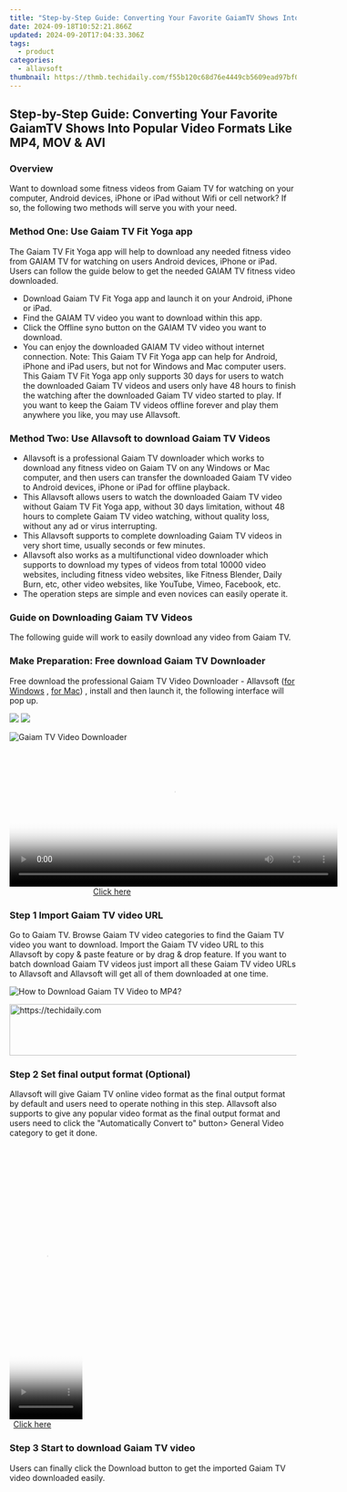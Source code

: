 ```yaml
---
title: "Step-by-Step Guide: Converting Your Favorite GaiamTV Shows Into Popular Video Formats Like MP4, MOV & AVI"
date: 2024-09-18T10:52:21.866Z
updated: 2024-09-20T17:04:33.306Z
tags:
  - product
categories:
  - allavsoft
thumbnail: https://thmb.techidaily.com/f55b120c68d76e4449cb5609ead97bf0a2f306573825bcc3d502f312c1d75f0b.png
---
```


## Step-by-Step Guide: Converting Your Favorite GaiamTV Shows Into Popular Video Formats Like MP4, MOV & AVI

### Overview

Want to download some fitness videos from Gaiam TV for watching on your computer, Android devices, iPhone or iPad without Wifi or cell network? If so, the following two methods will serve you with your need.

### Method One: Use Gaiam TV Fit Yoga app

The Gaiam TV Fit Yoga app will help to download any needed fitness video from GAIAM TV for watching on users Android devices, iPhone or iPad. Users can follow the guide below to get the needed GAIAM TV fitness video downloaded.

* Download Gaiam TV Fit Yoga app and launch it on your Android, iPhone or iPad.
* Find the GAIAM TV video you want to download within this app.
* Click the Offline syno button on the GAIAM TV video you want to download.
* You can enjoy the downloaded GAIAM TV video without internet connection. Note: This Gaiam TV Fit Yoga app can help for Android, iPhone and iPad users, but not for Windows and Mac computer users. This Gaiam TV Fit Yoga app only supports 30 days for users to watch the downloaded Gaiam TV videos and users only have 48 hours to finish the watching after the downloaded Gaiam TV video started to play. If you want to keep the Gaiam TV videos offline forever and play them anywhere you like, you may use Allavsoft.

### Method Two: Use Allavsoft to download Gaiam TV Videos

* Allavsoft is a professional Gaiam TV downloader which works to download any fitness video on Gaiam TV on any Windows or Mac computer, and then users can transfer the downloaded Gaiam TV video to Android devices, iPhone or iPad for offline playback.
* This Allavsoft allows users to watch the downloaded Gaiam TV video without Gaiam TV Fit Yoga app, without 30 days limitation, without 48 hours to complete Gaiam TV video watching, without quality loss, without any ad or virus interrupting.
* This Allavsoft supports to complete downloading Gaiam TV videos in very short time, usually seconds or few minutes.
* Allavsoft also works as a multifunctional video downloader which supports to download my types of videos from total 10000 video websites, including fitness video websites, like Fitness Blender, Daily Burn, etc, other video websites, like YouTube, Vimeo, Facebook, etc.
* The operation steps are simple and even novices can easily operate it.

### Guide on Downloading Gaiam TV Videos

The following guide will work to easily download any video from Gaiam TV.

### Make Preparation: Free download Gaiam TV Downloader

Free download the professional Gaiam TV Video Downloader - Allavsoft ([for Windows](https://tools.techidaily.com/allavsoft/products/) , [for Mac](https://tools.techidaily.com/allavsoft/products/)) , install and then launch it, the following interface will pop up.

[![](https://www.allavsoft.com/how-to/../images/how-to/free-download-win.jpg)](https://tools.techidaily.com/allavsoft/products/) [![](https://www.allavsoft.com/how-to/../images/how-to/free-download-mac.jpg)](https://tools.techidaily.com/allavsoft/products/)

![Gaiam TV Video Downloader](https://www.allavsoft.com/how-to/../images/allavsoft/screen-shot-600.jpg)

<!-- affiliate ads begin -->
<span id="1982596">
					<video width="576" height="240" style="cursor:pointer"
           poster="//a.impactradius-go.com/display-clicktoplayimage/1982596.png"
           onclick="if(!this.playClicked){this.play();this.setAttribute('controls',true);this.playClicked=true;}">
	   <source src="//a.impactradius-go.com/display-ad/22993-1982596">
	   <img src="//a.impactradius-go.com/display-clicktoplayimage/1982596.png" style="border: none; height: 100%; width: 100%; object-fit: contain">
	</video>
	<div style="width:360px;text-align:center"><a href="javascript:window.open(decodeURIComponent('https%3A%2F%2Fhomestyler.sjv.io%2Fc%2F5597632%2F1982596%2F22993'), '_blank');void(0);">Click here</a></div>
</span>
<img height="0" width="0" src="https://imp.pxf.io/i/5597632/1982596/22993" style="position:absolute;visibility:hidden;" border="0" />
<!-- affiliate ads end -->

### Step 1 Import Gaiam TV video URL

Go to Gaiam TV. Browse Gaiam TV video categories to find the Gaiam TV video you want to download. Import the Gaiam TV video URL to this Allavsoft by copy & paste feature or by drag & drop feature. If you want to batch download Gaiam TV videos just import all these Gaiam TV video URLs to Allavsoft and Allavsoft will get all of them downloaded at one time.

![How to Download Gaiam TV Video to MP4?](https://www.allavsoft.com/how-to/../images/how-to/download-rtmp-video/download-rtmp-video.jpg)

<!-- affiliate ads begin -->
<a href="https://appsumo.8odi.net/c/5597632/2123730/7443" target="_top" id="2123730">
  <img src="//a.impactradius-go.com/display-ad/7443-2123730" border="0" alt="https://techidaily.com" width="728" height="90"/>
</a>
<img height="0" width="0" src="https://appsumo.8odi.net/i/5597632/2123730/7443" style="position:absolute;visibility:hidden;" border="0" />
<!-- affiliate ads end -->

### Step 2 Set final output format (Optional)

Allavsoft will give Gaiam TV online video format as the final output format by default and users need to operate nothing in this step. Allavsoft also supports to give any popular video format as the final output format and users need to click the "Automatically Convert to" button> General Video category to get it done.

<!-- affiliate ads begin -->
<span id="1993647">
					<video width="128" height="480" style="cursor:pointer"
           poster="//a.impactradius-go.com/display-clicktoplayimage/1993647.png"
           onclick="if(!this.playClicked){this.play();this.setAttribute('controls',true);this.playClicked=true;}">
	   <source src="//a.impactradius-go.com/display-ad/22993-1993647">
	   <img src="//a.impactradius-go.com/display-clicktoplayimage/1993647.png" style="border: none; height: 100%; width: 100%; object-fit: contain">
	</video>
	<div style="width:80px;text-align:center"><a href="javascript:window.open(decodeURIComponent('https%3A%2F%2Fhomestyler.sjv.io%2Fc%2F5597632%2F1993647%2F22993'), '_blank');void(0);">Click here</a></div>
</span>
<img height="0" width="0" src="https://imp.pxf.io/i/5597632/1993647/22993" style="position:absolute;visibility:hidden;" border="0" />
<!-- affiliate ads end -->

### Step 3 Start to download Gaiam TV video

Users can finally click the Download button to get the imported Gaiam TV video downloaded easily.

<ins class="adsbygoogle"
     style="display:block"
     data-ad-format="autorelaxed"
     data-ad-client="ca-pub-7571918770474297"
     data-ad-slot="1223367746"></ins>

<ins class="adsbygoogle"
     style="display:block"
     data-ad-client="ca-pub-7571918770474297"
     data-ad-slot="8358498916"
     data-ad-format="auto"
     data-full-width-responsive="true"></ins>



